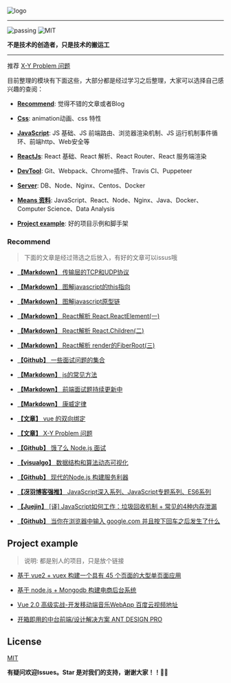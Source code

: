 ![logo](https://didiheng.com/Img/record1.png)

---

![passing](https://img.shields.io/badge/build-passing-brightgreen.svg)
![MIT](https://img.shields.io/badge/License-MIT-brightgreen.svg)

**不是技术的创造者，只是技术的搬运工**

---

推荐 [X-Y Problem 问题](https://coolshell.cn/articles/10804.html)

目前整理的模块有下面这些，大部分都是经过学习之后整理，大家可以选择自己感兴趣的查阅：

* [**Recommend**](#recommend): 觉得不错的文章或者Blog

* [**Css**](https://github.com/AttemptWeb/Record/tree/master/css): animation动画、css 特性

* [**JavaScript**](https://github.com/AttemptWeb/Record/tree/master/js): JS 基础、JS 前端路由、浏览器渲染机制、JS 运行机制事件循环、前端http、Web安全等

* [**ReactJs**](https://github.com/AttemptWeb/Record/tree/master/frame): React 基础、React 解析、React Router、React 服务端渲染

* [**DevTool**](https://github.com/AttemptWeb/Record/tree/master/other/devTool): Git、Webpack、Chrome插件、Travis CI、Puppeteer

* [**Server**](https://github.com/AttemptWeb/Record/tree/master/server): DB、Node、Nginx、Centos、Docker

* [**Means 资料**](https://github.com/AttemptWeb/Record/tree/master/other/learn): JavaScript、React、Node、Nginx、Java、Docker、Computer Science、Data Analysis

* [**Project example**](#project-example): 好的项目示例和脚手架

### **Recommend**

> 下面的文章是经过筛选之后放入，有好的文章可以issus哦

* [**【Markdown】** 传输层的TCP和UDP协议](https://github.com/AttemptWeb/Record/issues/6)
* [**【Markdown】** 图解javascript的this指向](https://github.com/AttemptWeb/Record/issues/12)
* [**【Markdown】** 图解javascript原型链](https://github.com/AttemptWeb/Record/issues/11)
* [**【Markdown】** React解析 React.ReactElement(一)](https://github.com/AttemptWeb/Record/blob/master/frame/react/react%E8%A7%A3%E6%9E%90:ReactElement.md)
* [**【Markdown】** React解析 React.Children(二)](https://github.com/AttemptWeb/Record/blob/master/frame/react/react%E8%A7%A3%E6%9E%90:React%20Children.md)
* [**【Markdown】** React解析 render的FiberRoot(三)](https://github.com/AttemptWeb/Record/issues/9)

* [**【Github】** 一些面试问题的集合](https://github.com/EastSummer/wheel_marking/blob/master/question.md)
* [**【Markdown】** js的常见方法](./js/JsMd/js的常见方法.md)
* [**【Markdown】** 前端面试题持续更新中](https://github.com/HerryLo/Record/blob/master/js/JsMd/%E5%B8%B8%E8%A7%81%E7%9A%84%E9%9D%A2%E8%AF%95%E9%A2%98.md)
* [**【Markdown】** 康威定律](./other/康威定律.md)
* [**【文章】** vue 的双向绑定](https://www.cnblogs.com/kidney/p/6052935.html?utm_source=gold_browser_extension)
* [**【文章】** X-Y Problem 问题](https://coolshell.cn/articles/10804.html)
* [**【Github】** 饿了么 Node.js 面试](https://github.com/ElemeFE/node-interview/tree/master/sections/zh-cn)
* [**【visualgo】** 数据结构和算法动态可视化](https://visualgo.net/zh)
* [**【Github】** 现代的Node.js 构建服务利器](https://i5ting.github.io/modern-nodejs/)
* [**【冴羽博客强推】** JavaScript深入系列、JavaScript专题系列、ES6系列](https://github.com/mqyqingfeng/Blog)
* [**【Juejin】** [译] JavaScript如何工作：垃圾回收机制 + 常见的4种内存泄漏](https://juejin.im/post/5ca0c8aa518825680c7cb44b)
* [**【Github】** 当你在浏览器中输入 google.com 并且按下回车之后发生了什么](https://github.com/skyline75489/what-happens-when-zh_CN)

## **Project example**

> 说明: 都是别人的项目，只是放个链接

* [基于 vue2 + vuex 构建一个具有 45 个页面的大型单页面应用][30]
* [基于 node.js + Mongodb 构建电商后台系统][31]
* [Vue 2.0 高级实战-开发移动端音乐WebApp 百度云视频地址][32]
* [开箱即用的中台前端/设计解决方案 ANT DESIGN PRO](https://pro.ant.design/)

  [30]: https://github.com/bailicangdu/vue2-elm
  [31]: https://github.com/bailicangdu/node-elm
  [32]: https://pan.baidu.com/s/1geQIWHt?qq-pf-to=pcqq.group&errno=0&errmsg=Auth%20Login%20Sucess&&bduss=&ssnerror=0#list/path=%2FVue%202.0%20%E9%AB%98%E7%BA%A7%E5%AE%9E%E6%88%98-%E5%BC%80%E5%8F%91%E7%A7%BB%E5%8A%A8%E7%AB%AF%E9%9F%B3%E4%B9%90WebApp
  
## License
[MIT](https://github.com/HerryLo/Record/blob/master/LICENSE)

**有疑问欢迎Issues。Star 是对我们的支持，谢谢大家！！👏👏**
